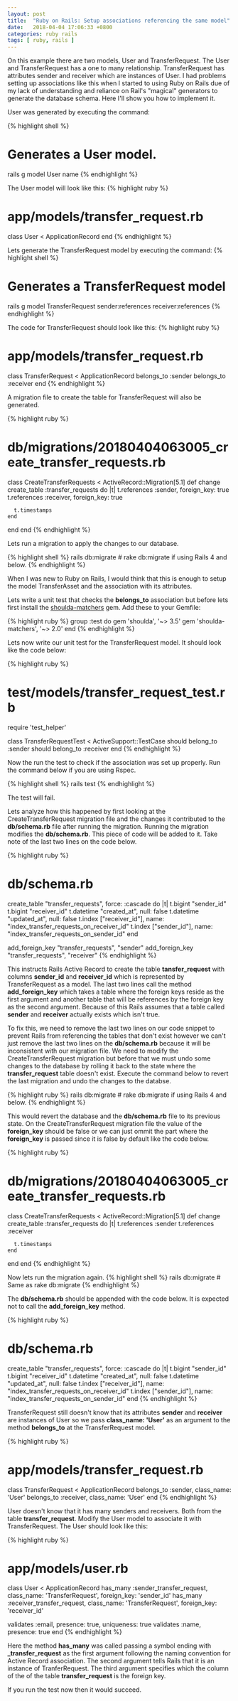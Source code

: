 ```yaml
---
layout: post
title:  "Ruby on Rails: Setup associations referencing the same model"
date:   2018-04-04 17:06:33 +0800
categories: ruby rails
tags: [ ruby, rails ]
---
```

On this example there are two models, User and TransferRequest. The User and
TransferRequest has a one to many relationship. TransferRequest has attributes
sender and receiver which are instances of User. I had problems setting up
associations like this when I started to using Ruby on Rails due of my lack of
understanding and reliance on Rail's "magical" generators to generate the
database schema. Here I'll show you how to implement it.

User was generated by executing the command:

{% highlight shell %}
# Generates a User model.
rails g model User name
{% endhighlight %}

The User model will look like this:
{% highlight ruby %}
# app/models/transfer_request.rb
class User < ApplicationRecord
end
{% endhighlight %}

Lets generate the TransferRequest model by executing the command:
{% highlight shell %}
# Generates a TransferRequest model
rails g model TransferRequest sender:references receiver:references
{% endhighlight %}

The code for TransferRequest should look like this:
{% highlight ruby %}
# app/models/transfer_request.rb
class TransferRequest < ApplicationRecord
  belongs_to :sender
  belongs_to :receiver
end
{% endhighlight %}

A migration file to create the table for TransferRequest will also be generated.

{% highlight ruby %}
# db/migrations/20180404063005_create_transfer_requests.rb
class CreateTransferRequests < ActiveRecord::Migration[5.1]
  def change
    create_table :transfer_requests do |t|
      t.references :sender, foreign_key: true
      t.references :receiver, foreign_key: true

      t.timestamps
    end
  end
end
{% endhighlight %}

Lets run a migration to apply the changes to our database.

{% highlight shell %}
rails db:migrate # rake db:migrate if using Rails 4 and below.
{% endhighlight %}

When I was new to Ruby on Rails, I would think that this is enough to setup the
model TransferAsset and the association with its attributes.

Lets write a unit test that checks the **belongs_to** association but before
lets first install the
[shoulda-matchers](https://github.com/thoughtbot/shoulda-matchers) gem. Add
these to your Gemfile:

{% highlight ruby %}
group :test do
  gem 'shoulda', '~> 3.5'
  gem 'shoulda-matchers', '~> 2.0'
end
{% endhighlight %}

Lets now write our unit test for the TransferRequest model. It should look like
the code below:

{% highlight ruby %}
# test/models/transfer_request_test.rb
require 'test_helper'

class TransferRequestTest < ActiveSupport::TestCase
  should belong_to :sender
  should belong_to :receiver
end
{% endhighlight %}

Now the run the test to check if the association was set up properly. Run the
command below if you are using Rspec.

{% highlight shell %}
rails test
{% endhighlight %}

The test will fail.

Lets analyze how this happened by first looking at the CreateTransferRequest
migration file and the changes it contributed to the **db/schema.rb** file after
running the migration. Running the migration modifies the **db/schema.rb**. This
piece of code will be added to it. Take note of the last two lines on the code
below.

{% highlight ruby %}
# db/schema.rb
create_table "transfer_requests", force: :cascade do |t|
  t.bigint "sender_id"
  t.bigint "receiver_id"
  t.datetime "created_at", null: false
  t.datetime "updated_at", null: false
  t.index ["receiver_id"], name: "index_transfer_requests_on_receiver_id"
  t.index ["sender_id"], name: "index_transfer_requests_on_sender_id"
end

add_foreign_key "transfer_requests", "sender"
add_foreign_key "transfer_requests", "receiver"
{% endhighlight %}

This instructs Rails Active Record to create the table **tansfer_request** with
columns **sender_id** and **receiver_id** which is represented by
TransferRequest as a model. The last two lines call the method
**add_foreign_key** which takes a table where the foreign keys reside as the
first argument and another table that will be references by the foreign key as
the second argument. Because of this Rails assumes that a table called
**sender** and **receiver** actually exists which
isn't true.

To fix this, we need to remove the last two lines on our code snippet to prevent
Rails from referencing the tables that don't exist however we can't just remove
the last two lines on the **db/schema.rb** because it will be inconsistent with
our migration file. We need to modify the CreateTransferRequest migration but
before that we must undo some changes to the database by rolling it back to the
state where the **transfer_request** table doesn't exist. Execute the command
below to revert the last migration and undo the changes to the databse.

{% highlight ruby %}
rails db:migrate # rake db:migrate if using Rails 4 and below.
{% endhighlight %}

This would revert the database and the **db/schema.rb** file to its previous
state. On the CreateTransferRequest migration file the value of the
**foreign_key** should be false or we can just ommit the part where the
**foreign_key** is passed since it is false by default like the code below.

{% highlight ruby %}
# db/migrations/20180404063005_create_transfer_requests.rb
class CreateTransferRequests < ActiveRecord::Migration[5.1]
  def change
    create_table :transfer_requests do |t|
      t.references :sender
      t.references :receiver

      t.timestamps
    end
  end
end
{% endhighlight %}

Now lets run the migration again.
{% highlight shell %}
rails db:migrate # Same as rake db:migrate
{% endhighlight %}

The **db/schema.rb** should be appended with the code below. It is expected not to
call the **add_foreign_key** method.

{% highlight ruby %}
# db/schema.rb
create_table "transfer_requests", force: :cascade do |t|
  t.bigint "sender_id"
  t.bigint "receiver_id"
  t.datetime "created_at", null: false
  t.datetime "updated_at", null: false
  t.index ["receiver_id"], name: "index_transfer_requests_on_receiver_id"
  t.index ["sender_id"], name: "index_transfer_requests_on_sender_id"
end
{% endhighlight %}

TransferRequest still doesn't know that its attributes **sender** and
**receiver** are instances of User so we pass **class_name: 'User'** as an
argument to the method **belongs_to** at the TransferRequest model.

{% highlight ruby %}
# app/models/transfer_request.rb
class TransferRequest < ApplicationRecord
  belongs_to :sender, class_name: 'User'
  belongs_to :receiver, class_name: 'User'
end
{% endhighlight %}


User doesn't know that it has many senders and receivers. Both from the table
**transfer_request**. Modify the User model to associate it with TransferRequest.
The User should look like this:

{% highlight ruby %}
# app/models/user.rb
class User < ApplicationRecord
  has_many :sender_transfer_request, class_name: 'TransferRequest',
    foreign_key: 'sender_id'
  has_many :receiver_transfer_request, class_name: 'TransferRequest',
    foreign_key: 'receiver_id'

  validates :email, presence: true, uniqueness: true
  validates :name, presence: true
end
{% endhighlight %}

Here the method **has_many** was called passing a symbol ending with
**_transfer_request** as the first argument following the naming convention for
Active Record association. The second argument tells Rails that it is an
instance of TranferRequest. The third argument specifies which the column of the
of the table **transfer_request** is the foreign key.

If you run the test now then it would succeed.
